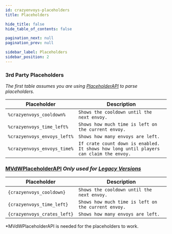 ```yaml
---
id: crazyenvoys-placeholders
title: Placeholders

hide_title: false
hide_table_of_contents: false

pagination_next: null
pagination_prev: null

sidebar_label: Placeholders
sidebar_position: 2
---
```

### 3rd Party Placeholders
_The first table assumes you are using [PlaceholderAPI](https://www.spigotmc.org/resources/placeholderapi.6245/) to parse placeholders._

| Placeholder                 | Description                                                                            |
|-----------------------------|----------------------------------------------------------------------------------------|
| `%crazyenvoys_cooldown%`    | `Shows the cooldown until the next envoy.`                                             |
| `%crazyenvoys_time_left%`   | `Shows how much time is left on the current envoy.`                                    |
| `%crazyenvoys_envoys_left%` | `Shows how many envoys are left.`                                                      |
| `%crazyenvoys_envoys_time%` | `If crate count down is enabled. It shows how long until players can claim the envoy.` |

### [MVdWPlaceholderAPI](https://www.spigotmc.org/resources/11182/) *Only used for [Legacy Versions](https://modrinth.com/plugin/crazycrates/versions?g=1.8.8,1.12.2,1.16.5)*
| Placeholder                 | Description                                         |
|-----------------------------|-----------------------------------------------------|
| `{crazyenvoys_cooldown}`    | `Shows the cooldown until the next envoy.`          |
| `{crazyenvoys_time_left}`   | `Shows how much time is left on the current envoy.` |
| `{crazyenvoys_crates_left}` | `Shows how many envoys are left.`                   |

*MVdWPlaceholderAPI is needed for the placeholders to work.
